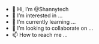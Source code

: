 - 👋 Hi, I’m @Shannytech
- 👀 I’m interested in ...
- 🌱 I’m currently learning ...
- 💞️ I’m looking to collaborate on ...
- 📫 How to reach me ...

<!---
Shannytech/Shannytech is a ✨ special ✨ repository because its `README.md` (this file) appears on your GitHub profile.
You can click the Preview link to take a look at your changes.
--->

